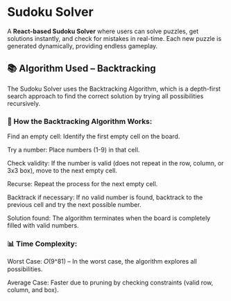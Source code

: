 # Sudoku Solver

A **React-based Sudoku Solver** where users can solve puzzles, get solutions instantly, and check for mistakes in real-time. Each new puzzle is generated dynamically, providing endless gameplay.

## 📚 Algorithm Used – Backtracking

The Sudoku Solver uses the Backtracking Algorithm, which is a depth-first search approach to find the correct solution by trying all possibilities recursively.

### 🔎 How the Backtracking Algorithm Works:

Find an empty cell: Identify the first empty cell on the board.

Try a number: Place numbers (1-9) in that cell.

Check validity: If the number is valid (does not repeat in the row, column, or 3x3 box), move to the next empty cell.

Recurse: Repeat the process for the next empty cell.

Backtrack if necessary: If no valid number is found, backtrack to the previous cell and try the next possible number.

Solution found: The algorithm terminates when the board is completely filled with valid numbers.

### 📊 Time Complexity:

Worst Case: 𝑂(9^81) – In the worst case, the algorithm explores all possibilities.

Average Case: Faster due to pruning by checking constraints (valid row, column, and box).

